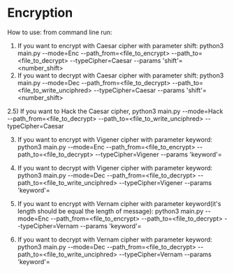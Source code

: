 # Encryption
How to use:
from command line run:

1) If you want to encrypt with Caesar cipher with parameter shift:
   python3 main.py --mode=Enc --path_from=<file_to_encrypt> --path_to=<file_to_decrypt> --typeCipher=Caesar --params 'shift'= <number_shift>
2) If you want to decrypt with Caesar cipher with parameter shift:
   python3 main.py --mode=Dec --path_from=<file_to_decrypt> --path_to=<file_to_write_unciphred> --typeCipher=Caesar --params 'shift'= <number_shift>
   
2.5) If you want to Hack the Caesar cipher, 
   python3 main.py --mode=Hack --path_from=<file_to_decrypt> --path_to=<file_to_write_unciphred> --typeCipher=Caesar

3) If you want to encrypt with Vigener cipher with parameter keyword:
   python3 main.py --mode=Enc --path_from=<file_to_encrypt> --path_to=<file_to_decrypt> --typeCipher=Vigener --params 'keyword'=<keyword>
   
4) If you want to decrypt with Vigener cipher with parameter keyword:
   python3 main.py --mode=Dec --path_from=<file_to_decrypt> --path_to=<file_to_write_unciphred> --typeCipher=Vigener --params 'keyword'=<keyword>
   
5) If you want to encrypt with Vernam cipher with parameter keyword(it's length should be equal the length of message):
   python3 main.py --mode=Enc --path_from=<file_to_encrypt> --path_to=<file_to_decrypt> --typeCipher=Vernam --params 'keyword'=<keyword>
   
6) If you want to decrypt with Vernam cipher with parameter keyword:
   python3 main.py --mode=Dec --path_from=<file_to_decrypt> --path_to=<file_to_write_unciphred> --typeCipher=Vernam --params 'keyword'=<keyword>